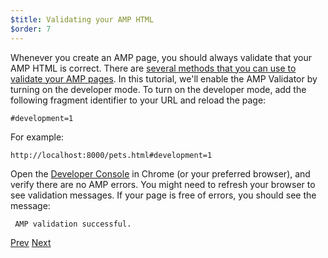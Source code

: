 ```yaml
---
$title: Validating your AMP HTML 
$order: 7
---
```


Whenever you create an AMP page, you should always validate that your AMP HTML is correct. There are [several methods that you can use to validate your AMP pages](/docs/guides/validate.html).  In this tutorial, we'll enable the AMP Validator by turning on the developer mode.  To turn on the developer mode, add the following fragment identifier to your URL and reload the page:

```text
#development=1
```

For example:

```text
http://localhost:8000/pets.html#development=1 
```

Open the [Developer Console](https://developer.chrome.com/devtools/docs/console) in Chrome (or your preferred browser), and verify there are no AMP errors. You might need to refresh your browser to see validation messages. If your page is free of errors, you should see the message:

```text
 AMP validation successful.
```

<div class="prev-next-buttons">
  <a class="button prev-button" href="/docs/tutorials/visual_story/create_bookend.html"><span class="arrow-prev">Prev</span></a>
  <a class="button next-button" href="/docs/tutorials/visual_story/congratulations.html"><span class="arrow-next">Next</span></a>
</div>
